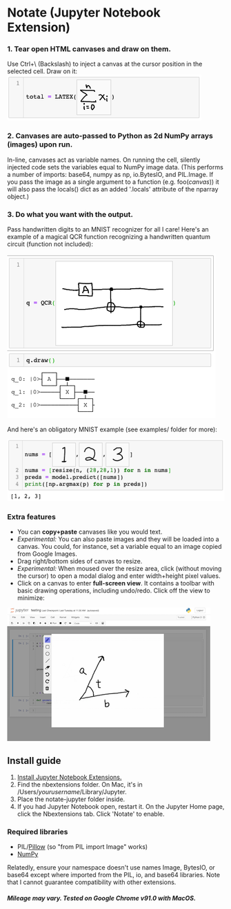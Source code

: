 # Notate (Jupyter Notebook Extension)
### 1. Tear open HTML canvases and draw on them.
Use Ctrl+\ (Backslash) to inject a canvas at the cursor position in the selected cell. Draw on it:
![A handwritten sum equation.](examples/images/sum_example.png)
### 2. Canvases are auto-passed to Python as 2d NumPy arrays (images) upon run.
In-line, canvases act as variable names. On running the cell, silently injected code sets the variables equal to NumPy image data. (This performs a number of imports: base64, numpy as np, io.BytesIO, and PIL.Image. If you pass the image as a single argument to a function (e.g. foo(*canvas*)) it will also pass the locals() dict as an added '.locals' attribute of the nparray object.)
### 3. Do what you want with the output.
Pass handwritten digits to an MNIST recognizer for all I care! Here's an example of a magical QCR function recognizing a handwritten quantum circuit (function not included):

![A handwritten quantum circuit magically recognized.](examples/images/qc_example.png)

And here's an obligatory MNIST example (see examples/ folder for more):

![Passing canvases of numbers 1 2 3 through a Keras recognizer.](examples/images/mnist_example.png)

### Extra features
- You can **copy+paste** canvases like you would text.
 - *Experimental:* You can also paste images and they will be loaded into a canvas. You could, for instance, set a variable equal to an image copied from Google Images.
- Drag right/bottom sides of canvas to resize.
 - *Experimental:* When moused over the resize area, click (without moving the cursor) to open a modal dialog and enter width+height pixel values.
- Click on a canvas to enter **full-screen view**. It contains a toolbar with basic drawing operations, including undo/redo. Click off the view to minimize:

![Fullscreen mode, with a toolbar on the left hand side of the canvas and standard operations like draw rect, circle, line, eraser, undo, redo, and trash.](examples/images/fullscreen_mode.png)


## Install guide
1. [Install Jupyter Notebook Extensions.](https://jupyter-contrib-nbextensions.readthedocs.io/en/latest/)
2. Find the nbextensions folder. On Mac, it's in /Users/*yourusername*/Library/Jupyter.
3. Place the notate-jupyter folder inside.
4. If you had Jupyter Notebook open, restart it. On the Jupyter Home page, click the Nbextensions tab. Click 'Notate' to enable.

### Required libraries
- PIL/[Pillow](https://pillow.readthedocs.io/en/stable/installation.html) (so "from PIL import Image" works)
- [NumPy](https://numpy.org/install/)

Relatedly, ensure your namespace doesn't use names Image, BytesIO, or base64 except where imported from the PIL, io, and base64 libraries. Note that I cannot guarantee compatibility with other extensions.

##### Mileage may vary. Tested on Google Chrome v91.0 with MacOS.
